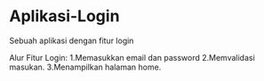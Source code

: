 # Aplikasi-Login
Sebuah aplikasi dengan fitur login 

Alur Fitur Login:
1.Memasukkan email dan password
2.Memvalidasi masukan.
3.Menampilkan halaman home.

